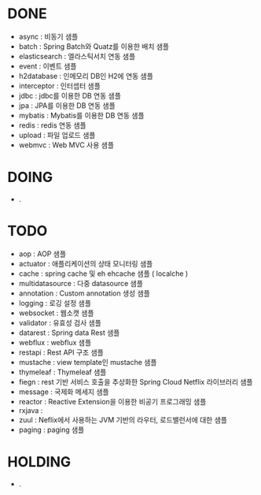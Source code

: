 # DONE
- async : 비동기 샘플
- batch : Spring Batch와 Quatz를 이용한 배치 샘플 
- elasticsearch : 엘라스틱서치 연동 샘플
- event : 이벤트 샘플
- h2database : 인메모리 DB인 H2에 연동 샘플
- interceptor : 인터셉터 샘플
- jdbc : jdbc를 이용한 DB 연동 샘플
- jpa : JPA를 이용한 DB 연동 샘플
- mybatis : Mybatis를 이용한 DB 연동 샘플
- redis : redis 연동 샘플
- upload : 파일 업로드 샘플
- webmvc : Web MVC 사용 샘플 

# DOING
- .

# TODO
- aop : AOP 샘플
- actuator : 애플리케이션의 상태 모니터링 샘플
- cache : spring cache 및 eh ehcache 샘플 ( localche )
- multidatasource : 다중 datasource 샘플
- annotation : Custom annotation 생성 샘플
- logging : 로깅 설정 샘플
- websocket : 웹소캣 샘플
- validator : 유효성 검사 샘플
- datarest : Spring data Rest 샘플
- webflux : webflux 샘플
- restapi : Rest API 구조 샘플
- mustache : view template인 mustache 샘플
- thymeleaf : Thymeleaf 샘플
- fiegn : rest 기반 서비스 호출을 추상화한 Spring Cloud Netflix 라이브러리 샘플
- message : 국제화 메세지 샘플  
- reactor : Reactive Extension을 이용한 비공기 프로그래밍 샘플
- rxjava : 
- zuul : Neflix에서 사용하는 JVM 기반의 라우터, 로드밸런서에 대한 샘플
- paging : paging 샘플 

# HOLDING
- .